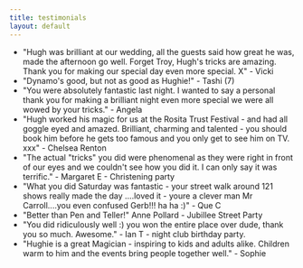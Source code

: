 ```yaml
---
title: testimonials
layout: default
---
```



<ul>
<li>"Hugh was brilliant at our wedding, all the guests said how great he was, made the afternoon go well. Forget Troy, Hugh's tricks are amazing. Thank you for making our special day even more special. X" - Vicki
</li>
<li>"Dynamo's good, but not as good as Hughie!" - Tashi (7)</li>
<li>"You were absolutely fantastic last night. I wanted to say a personal thank you for making a brilliant night even more special we were all wowed by your tricks." - Angela</li>
<li>"Hugh worked his magic for us at the Rosita Trust Festival - and had all goggle eyed and amazed. Brilliant, charming and talented - you should book him before he gets too famous and you only get to see him on TV. xxx" - Chelsea Renton</li>
<li>"The actual "tricks" you did were phenomenal as they were right in front of our eyes and we couldn't see how you did it. I can only say it was terrific." - Margaret E - Christening party</li>
<li>"What you did Saturday was fantastic - your street walk around 121 shows really made the day ....loved it - youre a clever man Mr Carroll....you even confused Gerb!!! ha ha :)" - Que C</li>
<li>"Better than Pen and Teller!" Anne Pollard - Jubillee Street Party</li>
<li>"You did ridiculously well :) you won the entire place over dude, thank you so much. Awesome." - Ian T - night club birthday party.</li>
<li>"Hughie is a great Magician - inspiring to kids and adults alike. Children warm to him and the events bring people together well." - Sophie</li>
</ul>
